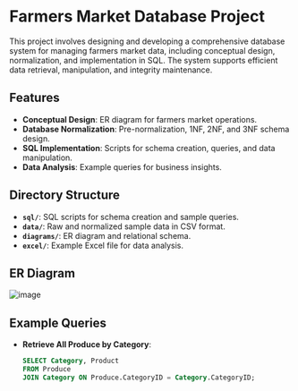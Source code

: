 # Farmers Market Database Project

This project involves designing and developing a comprehensive database system for managing farmers market data, including conceptual design, normalization, and implementation in SQL. The system supports efficient data retrieval, manipulation, and integrity maintenance.

## Features
- **Conceptual Design**: ER diagram for farmers market operations.
- **Database Normalization**: Pre-normalization, 1NF, 2NF, and 3NF schema design.
- **SQL Implementation**: Scripts for schema creation, queries, and data manipulation.
- **Data Analysis**: Example queries for business insights.

## Directory Structure
- **`sql/`**: SQL scripts for schema creation and sample queries.
- **`data/`**: Raw and normalized sample data in CSV format.
- **`diagrams/`**: ER diagram and relational schema.
- **`excel/`**: Example Excel file for data analysis.

## ER Diagram
![image](https://github.com/user-attachments/assets/e95189c6-ce9f-488e-b01d-ceebfee4c268)

## Example Queries
- **Retrieve All Produce by Category**:
  ```sql
  SELECT Category, Product
  FROM Produce
  JOIN Category ON Produce.CategoryID = Category.CategoryID;
